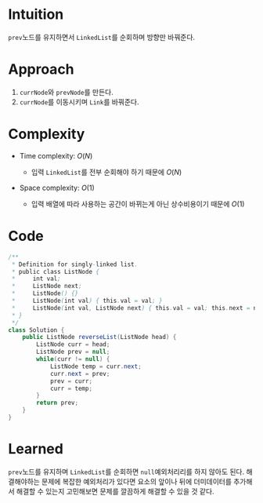 # Intuition
`prev`노드를 유지하면서 `LinkedList`를 순회하며 방향만 바꿔준다.

# Approach
1. `currNode`와 `prevNode`를 만든다.
2. `currNode`를 이동시키며 `Link`를 바꿔준다.

# Complexity
- Time complexity: $O(N)$
    - 입력 `LinkedList`를 전부 순회해야 하기 때문에 $O(N)$

- Space complexity: $O(1)$
    - 입력 배열에 따라 사용하는 공간이 바뀌는게 아닌 상수비용이기 때문에 $O(1)$

# Code
``` java
/**
 * Definition for singly-linked list.
 * public class ListNode {
 *     int val;
 *     ListNode next;
 *     ListNode() {}
 *     ListNode(int val) { this.val = val; }
 *     ListNode(int val, ListNode next) { this.val = val; this.next = next; }
 * }
 */
class Solution {
    public ListNode reverseList(ListNode head) {
        ListNode curr = head;
        ListNode prev = null;
        while(curr != null) {
            ListNode temp = curr.next;
            curr.next = prev;
            prev = curr;
            curr = temp;
        }
        return prev;
    }
}
```

# Learned
`prev`노드를 유지하며 `LinkedList`를 순회하면 `null`예외처리리를 하지 않아도 된다. 해결해야하는 문제에 복잡한 예외처리가 있다면 요소의 앞이나 뒤에 더미데이터를 추가해서 해결할 수 있는지 고민해보면 문제를 깔끔하게 해결할 수 있을 것 같다.